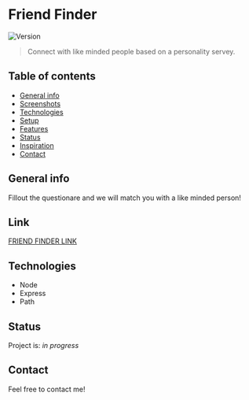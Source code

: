 # Friend Finder 
![Version](https://img.shields.io/badge/version-1.0.1-brightgreen)
> Connect with like minded people based on a personality servey.

## Table of contents
* [General info](#general-info)
* [Screenshots](#screenshots)
* [Technologies](#technologies)
* [Setup](#setup)
* [Features](#features)
* [Status](#status)
* [Inspiration](#inspiration)
* [Contact](#contact)

## General info
Fillout the questionare and we will match you with a like minded person!

## Link
<a href="https://maxfriendfinder.herokuapp.com/"> FRIEND FINDER LINK </a>

## Technologies
* Node
* Express
* Path

## Status
Project is: _in progress_

## Contact
Feel free to contact me!
